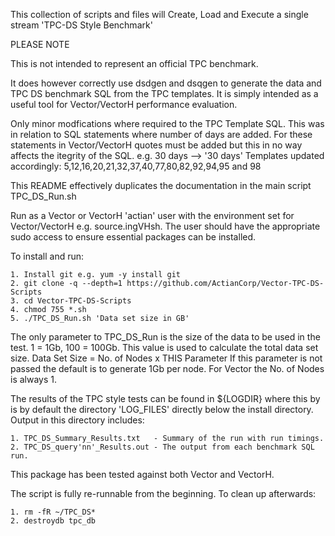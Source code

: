 This collection of scripts and files will Create, Load and Execute a single stream 'TPC-DS Style Benchmark'

PLEASE NOTE 

This is not intended to represent an official TPC benchmark. 

It does however correctly use dsdgen and dsqgen to generate the data and TPC DS benchmark SQL from the TPC templates. 
It is simply intended as a useful tool for Vector/VectorH performance evaluation.

Only minor modfications where required to the TPC Template SQL. This was in relation to SQL statements where number of days are added.
For these statements in Vector/VectorH quotes must be added but this in no way affects the itegrity of the SQL. e.g. 30 days --> '30 days'
Templates updated accordingly:
    5,12,16,20,21,32,37,40,77,80,82,92,94,95 and 98


This README effectively duplicates the documentation in the main script TPC_DS_Run.sh

Run as a Vector or VectorH 'actian' user with the environment set for Vector/VectorH e.g. source.ingVHsh. The user should have the appropriate sudo access to ensure essential packages can be installed.

To install and run:

    1. Install git e.g. yum -y install git 
    2. git clone -q --depth=1 https://github.com/ActianCorp/Vector-TPC-DS-Scripts
    3. cd Vector-TPC-DS-Scripts
    4. chmod 755 *.sh
    5. ./TPC_DS_Run.sh 'Data set size in GB'

The only parameter to TPC_DS_Run is the size of the data to be used in the test. 1 = 1Gb, 100 = 100Gb.  This value is used to calculate the total data set size.
    Data Set Size = No. of Nodes x THIS Parameter 
If this parameter is not passed the default is to generate 1Gb per node. For Vector the No. of Nodes is always 1.

The results of the TPC style tests can be found in ${LOGDIR} where this by is by default the directory 'LOG_FILES' directly below the install directory. Output in this directory includes:

    1. TPC_DS_Summary_Results.txt   - Summary of the run with run timings.
    2. TPC_DS_query'nn'_Results.out - The output from each benchmark SQL run.

This package has been tested against both Vector and VectorH. 

The script is fully re-runnable from the beginning. 
To clean up afterwards:

    1. rm -fR ~/TPC_DS*
    2. destroydb tpc_db


